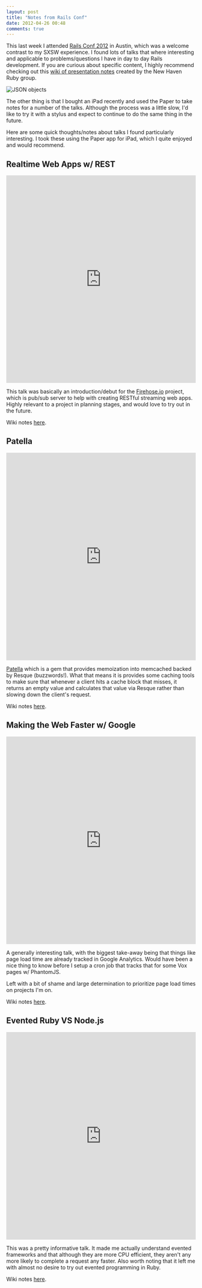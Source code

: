 ```yaml
---
layout: post
title: "Notes from Rails Conf"
date: 2012-04-26 00:48
comments: true
---
```


This last week I attended [Rails Conf 2012](http://railsconf2012.com/)
in Austin, which was a welcome contrast to my SXSW experience.
I found lots of talks that where interesting and applicable to
problems/questions I have in day to day Rails development. If you are
curious about specific content, I highly recommend checking out this
[wiki of presentation notes](https://github.com/newhavenrb/railsconf2012/wiki) created by the New Haven Ruby group.

![JSON objects](http://i.imgur.com/bMFyk.jpg)

The other thing is that I bought an iPad recently and used the Paper to take
notes for a number of the talks. Although the process was a little slow,
I'd like to try it with a stylus and expect to continue to do the same
thing in the future.

Here are some quick thoughts/notes about talks I found particularly interesting.
I took these using the Paper app for iPad, which I quite enjoyed and
would recommend.

<!--more-->

## Realtime Web Apps w/ REST

<iframe class="imgur-album" width="100%" height="550" frameborder="0" src="http://imgur.com/a/c5FQ8/embed"></iframe>

This talk was basically an introduction/debut for the [Firehose.io](http://firehose.io) project,
which is pub/sub server to help with creating RESTful streaming web apps. Highly relevant to
a project in planning stages, and would love to try out in the future.

Wiki notes [here](https://github.com/newhavenrb/railsconf2012/wiki/Realtime-web-applications-with-streaming-REST).

## Patella

<iframe class="imgur-album" width="100%" height="550" frameborder="0" src="http://imgur.com/a/rTUYK/embed"></iframe>

[Patella](https://github.com/kbrock/patella) which is a gem that
provides memoization into memcached backed by Resque (buzzwords!).
What that means it is provides some caching tools to make sure that
whenever a client hits a cache block that misses, it returns an empty
value and calculates that value via Resque rather than slowing down the
client's request.

Wiki notes [here](https://github.com/newhavenrb/railsconf2012/wiki/Patella%3A-It%27s-Memoization-into-Memcached-calculated-in-the-background-with-Resque.).

## Making the Web Faster w/ Google

<iframe class="imgur-album" width="100%" height="550" frameborder="0" src="http://imgur.com/a/UeaNK/embed"></iframe>

A generally interesting talk, with the biggest take-away being that
things like page load time are already tracked in Google Analytics.
Would have been a nice thing to know before I setup a cron job that
tracks that for some Vox pages w/ PhantomJS.

Left with a bit of shame and large determination to prioritize page load
times on projects I'm on.

Wiki notes [here](https://github.com/newhavenrb/railsconf2012/wiki/Let%27s-make-the-web-faster-tips-from-trenches-%40-Google).

## Evented Ruby VS Node.js

<iframe class="imgur-album" width="100%" height="550" frameborder="0" src="http://imgur.com/a/qoBlm/embed"></iframe>

This was a pretty informative talk. It made me actually understand
evented frameworks and that although they are more CPU efficient, they
aren't any more likely to complete a request any faster. Also worth
noting that it left me with almost no desire to try out evented
programming in Ruby.

Wiki notes [here](https://github.com/newhavenrb/railsconf2012/wiki/Evented-Ruby-vs-Node.js).
